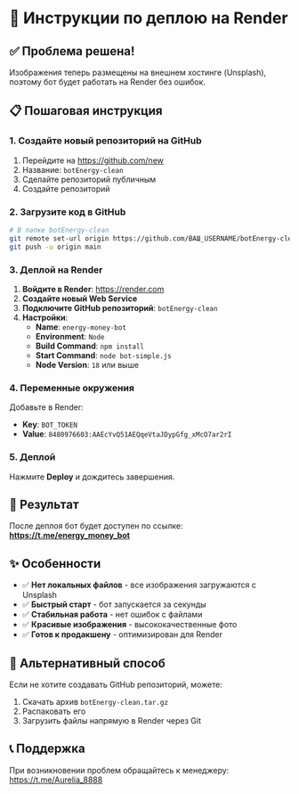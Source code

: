 # 🚀 Инструкции по деплою на Render

## ✅ Проблема решена!

Изображения теперь размещены на внешнем хостинге (Unsplash), поэтому бот будет работать на Render без ошибок.

## 📋 Пошаговая инструкция

### 1. Создайте новый репозиторий на GitHub

1. Перейдите на https://github.com/new
2. Название: `botEnergy-clean`
3. Сделайте репозиторий публичным
4. Создайте репозиторий

### 2. Загрузите код в GitHub

```bash
# В папке botEnergy-clean
git remote set-url origin https://github.com/ВАШ_USERNAME/botEnergy-clean.git
git push -u origin main
```

### 3. Деплой на Render

1. **Войдите в Render**: https://render.com
2. **Создайте новый Web Service**
3. **Подключите GitHub репозиторий**: `botEnergy-clean`
4. **Настройки**:
   - **Name**: `energy-money-bot`
   - **Environment**: `Node`
   - **Build Command**: `npm install`
   - **Start Command**: `node bot-simple.js`
   - **Node Version**: `18` или выше

### 4. Переменные окружения

Добавьте в Render:
- **Key**: `BOT_TOKEN`
- **Value**: `8480976603:AAEcYvQ51AEQqeVtaJDypGfg_xMcO7ar2rI`

### 5. Деплой

Нажмите **Deploy** и дождитесь завершения.

## 🎯 Результат

После деплоя бот будет доступен по ссылке:
**https://t.me/energy_money_bot**

## ✨ Особенности

- ✅ **Нет локальных файлов** - все изображения загружаются с Unsplash
- ✅ **Быстрый старт** - бот запускается за секунды
- ✅ **Стабильная работа** - нет ошибок с файлами
- ✅ **Красивые изображения** - высококачественные фото
- ✅ **Готов к продакшену** - оптимизирован для Render

## 🔧 Альтернативный способ

Если не хотите создавать GitHub репозиторий, можете:

1. Скачать архив `botEnergy-clean.tar.gz`
2. Распаковать его
3. Загрузить файлы напрямую в Render через Git

## 📞 Поддержка

При возникновении проблем обращайтесь к менеджеру: https://t.me/Aurelia_8888

